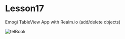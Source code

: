 # Lesson17

Emogi TableView App with Realm.io (add/delete objects)

![telBook](https://user-images.githubusercontent.com/30910230/58544011-2e9f0200-8209-11e9-9d6a-02704d943323.gif)
